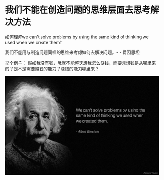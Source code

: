 # 我们不能在创造问题的思维层面去思考解决方法
如何理解we can't solve problems by using the same kind of thinking we used when we create them?


我们不能用与制造问题同样的思维来考虑如何去解决问题。- - 爱因思坦




举个例子：
假如我没有钱，我就不能整天想我怎么没钱，而要想想钱是从哪里来的？是不是需要赚钱的能力？赚钱的能力哪里来？


![](we_cannt_solve_problem.jpg)